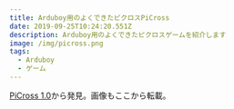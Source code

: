 ```yaml
---
title: Arduboy用のよくできたピクロスPiCross
date: 2019-09-25T10:24:20.551Z
description: Arduboy用のよくできたピクロスゲームを紹介します
image: /img/picross.png
tags:
  - Arduboy
  - ゲーム
---
```

[PiCross 1.0](https://community.arduboy.com/t/picross-1-0/8192)から発見。画像もここから転載。
